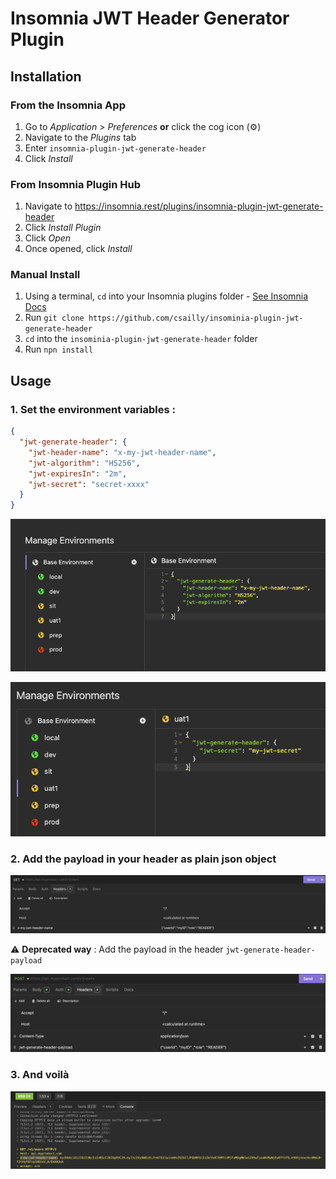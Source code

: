 # Insomnia JWT Header Generator Plugin

## Installation

### From the Insomnia App

1. Go to _Application_ > _Preferences_ **or** click the cog icon (⚙️)
2. Navigate to the _Plugins_ tab
3. Enter `insomnia-plugin-jwt-generate-header`
4. Click _Install_

### From Insomnia Plugin Hub

1. Navigate to https://insomnia.rest/plugins/insomnia-plugin-jwt-generate-header
2. Click _Install Plugin_
3. Click _Open_
4. Once opened, click _Install_

### Manual Install

1. Using a terminal, `cd` into your Insomnia plugins folder - [See Insomnia Docs](https://docs.insomnia.rest/insomnia/introduction-to-plugins)
2. Run `git clone https://github.com/csailly/insominia-plugin-jwt-generate-header`
3. `cd` into the `insominia-plugin-jwt-generate-header` folder
4. Run `npn install`

## Usage

### 1. Set the environment variables :

```json
{
  "jwt-generate-header": {
    "jwt-header-name": "x-my-jwt-header-name",
    "jwt-algorithm": "HS256",
    "jwt-expiresIn": "2m",
    "jwt-secret": "secret-xxxx"
  }
}
```

![A test image](./images/env_vars_1.png)

![A test image](./images/env_vars_2.png)

### 2. Add the payload in your header as plain json object

![A test image](./images/request_headers.png)

:warning: **Deprecated way** : Add the payload in the header `jwt-generate-header-payload`

![A test image](./images/request_headers_deprecated.png)

### 3. And voilà

![A test image](./images/request.png)
